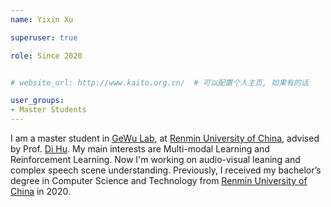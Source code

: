 ```yaml
---
name: Yixin Xu

superuser: true

role: Since 2020


# website_url: http://www.kaito.org.cn/  # 可以配置个人主页, 如果有的话

user_groups:
- Master Students
---
```

I am a master student in [GeWu Lab](https://dtaoo.github.io/group.html), at [Renmin University of China](https://www.ruc.edu.cn/), advised by Prof. [Di Hu](https://dtaoo.github.io/).  My main interests are Multi-modal Learning and Reinforcement Learning. Now I'm working on audio-visual leaning and complex speech scene understanding.
Previously, I received my bachelor’s degree in Computer Science and Technology from [Renmin University of China](https://www.ruc.edu.cn/) in 2020.
